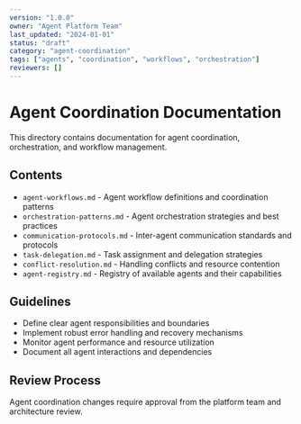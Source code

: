 ```yaml
---
version: "1.0.0"
owner: "Agent Platform Team"
last_updated: "2024-01-01"
status: "draft"
category: "agent-coordination"
tags: ["agents", "coordination", "workflows", "orchestration"]
reviewers: []
---
```


# Agent Coordination Documentation

This directory contains documentation for agent coordination, orchestration, and workflow management.


## Contents

- `agent-workflows.md` - Agent workflow definitions and coordination patterns
- `orchestration-patterns.md` - Agent orchestration strategies and best practices
- `communication-protocols.md` - Inter-agent communication standards and protocols
- `task-delegation.md` - Task assignment and delegation strategies
- `conflict-resolution.md` - Handling conflicts and resource contention
- `agent-registry.md` - Registry of available agents and their capabilities


## Guidelines

- Define clear agent responsibilities and boundaries
- Implement robust error handling and recovery mechanisms
- Monitor agent performance and resource utilization
- Document all agent interactions and dependencies


## Review Process

Agent coordination changes require approval from the platform team and architecture review.
